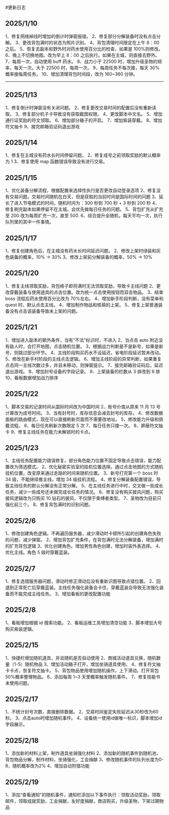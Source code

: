 #更新日志

## 2025/1/10

1、修复网络掉线时增加的倒计时弹窗报错。
2、修复部分分解装备时没有点击分解。
3、更改背包满时的状态为照片识别。
4、背包清理时间限定在上午 8：00 之后。
5、恢复去副本和野外时对药水使用百分比的检查，如果是 100%则修改。
6、晚上不切换地图。改为早上 8：00 之后执行。如果在主城，则直接去野外。
7、每周一次，自动使用 buff 药水。
8、战力小于 22500 时，增加升级圣物的频率，每天一次。大于 22500 时，每周一次。
9、每周任务不每次接，每天 30%概率接每周任务。
10、增加清理背包时间段，改为 160~360 分钟。

---

## 2025/1/13

1、修复倒计时弹窗没有关闭问题。
2、修复更改交易时间的配置后没有重新读取。
3、修复部分机子卡导致没有获取截图权限。
4、更改脚本中文名。
5、增加通行证奖励的符文领取。
6、增加部分箱子的开启。
7、增加紫装穿戴。
8、增加符文抽卡
9、接完邮箱验证码退出游戏

## 2025/1/14

1、修复在主城没有药水长时间停留问题。
2、修复成号之前领取奖励的默认概率为 1
3、修复使用 map 函数错误导致没有进行交易。

## 2025/1/15

1、优化装备分解流程，根据配置来选择性执行是否更改自动登录选项
2、修复没有交易问题。交易时间随机在白天，但是获取的当前时间是国际时间的问题
3、延长了进入节电模式的时间，随机时间为：300 秒到 700 秒 + 3 秒到 200 秒
4、修复刷完副本如果停留不在主城，会优先做每日任务的问题。
5、背包扩充从扩充至 200 改为每周扩充一次，直至 500.
6、综合提升全随机，每天平均一次，执行队列里的其中一件事情。

## 2025/1/17

1、修复创建角色后，在主城没有药水长时间延迟问题。
2、修改上架时绿装和灰色装备的概率，10% -> 30%
3、修改上架前分解装备的概率，50% -> 10%

## 2025/1/20

1、修复主线领取奖励，背包格子即将满时无法领取奖励，导致卡主线问题
2、更改穿戴装备与使用道具的点击位置。改为统一点击使用按钮而双击物品。
3、结束 boss 流程后药水使用百分比改为 70%左右。
4、增加新手阶段判断，没有菜单和 quest 时，默认点击主线。
4、增加制作物品和核萌的上架。
5、修复上架普通装备没有点击该装备导致未上架的问题。

## 2025/1/21

1、增加进入副本的额外条件，当有“不法”标识时，不进入
2、当点击 auto 附近没有敌人时，会打开地图，点击随机位置。
3、根据战力判断是不是新号，如果是新号，则跳过部分环节。
4、主线阶段购买药水不设延迟，省电阶段延迟暂未改动。
5、修改在新手村阶段的主线点击逻辑。
6、增加主线阶段的异常判断，如果重复点击同一主线次数过多，并且未移动，则弹窗提示。
7、接完邮箱验证码后，延迟退出游戏。
8、增加封号设备的字段记录。
9、上架装备的栏数从 3 排改到 6 排
10、看板数据增加战力排序

## 2025/1/22

1、脚本交易的记录时间从国际时间改为中国时间
2、账号价值从原来 11 月 13 号计算改为成号时间。
3、当有封号时，库存信息会减去封号的库存。
4、修改数据面板的路由模式，现在可以直接刷新页面而不需要改地址。
5、修改能力升级和佩戴流程。
6、每日任务刷新次数限定 5 次
7、每日任务只接一次。
8、屏蔽符文抽卡
9、修复主线任务在能力未解锁时的卡点。

## 2025/1/23

1、主线任务配置能力错误修复。部分角色能力位置不固定导致点击错误，能力配置改为筛选模式。
2、优化秘密实验室的挂机位置选择。通过点击地图的方式随机挂机位置，改变原来通过走路的时间来随机位置。
3、新号打完第一个 boss 时 34 级，不能继续推主线，增加 34 级挂机流程。
4、修复分解装备配置错误，导致主线任务的默认分解没有正常分解。
5、在主线任务进行中时，交叉做一些成长任务，减少一些成号还未做完成长任务的情况。
6、修复没有购买披风问题，购买披风逻辑改为只购买 10 钻石的披风，不仅限于束缚者类型。
7、圣物改为目前只强化前三个。
8、修复背包满时的识别问题。

## 2025/2/6

1、修改创建角色逻辑。不再遍历服务器，减少滑动时卡顿所引起的创建角色失败的问题，减少弹窗。
2、增加背包扩充条件，在背包满时无法分解装备，增加满时的扩充背包逻辑
3、优化创建角色。增加男性角色创建，增加时装外表选择。
4、优化主线。角色 5 级时穿戴蓝装。

## 2025/2/7

1、修复选错服务器问题，滑动时修正滑动后没有重新识图导致点错位置。
2、回退到正常死亡后穿戴蓝装。主线任务强化装备会卡住，穿戴蓝装会导致无法强化装备而不能完成主线任务。
3、增加看板的更改配置功能

## 2025/2/8
1、看板增加根据 id 搜索功能。
2、看板运维工具增加清空功能
3、脚本增加大号购买紫装逻辑。

## 2025/2/15
1、快捷栏增加随机道具，并且随机是否自动使用
2、商城活动道具兑换，随机数量（1-5）随机物品
3、增加活动箱子打开，增加坐骑道具使用。
4、修复符文抽卡卡点，恢复符文抽卡。
5、背包物品使用增加随机操作，上下滑动。打开背包 50%概率整理物品。
6、添加每周 1~3 天里概率触发随机事件。
7、修复技能书未使用问题。


## 2025/2/17
1、不统计封号次数，直接删除数据。
2、交易时间鉴定失败延迟从30秒改为60秒。
3、点击auto时增加随机事件。
4、设备统一使用id做唯一标识，脚本增加id字段展示。

## 2025/2/18
1、添加新的材料上架，制作道具坐骑强化材料
2、添加新的随机事件到随机池，背包物品分解，制作材料，坐骑强化，工会捐献
3、修改随机事件的队列长度为0-8，随机概率改为2%
4、增加自动狩猎功能


## 2025/2/19
1、添加“查看通知”的随机事件，通知栏添加以下事件执行：领取活动奖励，领取邮件，领取成就奖励，工会捐献，友好度捐献，商店购买，升级圣物，下架过期物品